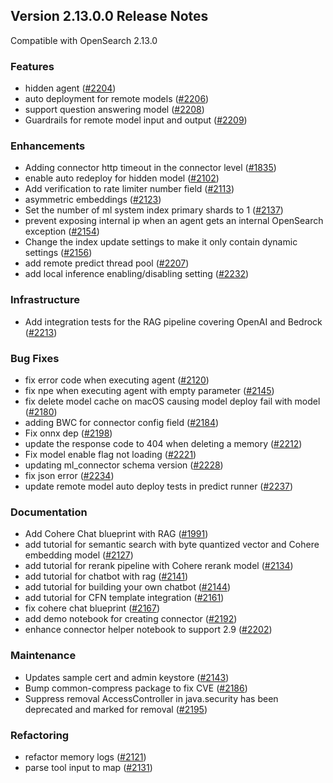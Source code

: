 ## Version 2.13.0.0 Release Notes

Compatible with OpenSearch 2.13.0


### Features
* hidden agent ([#2204](https://github.com/opensearch-project/ml-commons/pull/2204))
* auto deployment for remote models ([#2206](https://github.com/opensearch-project/ml-commons/pull/2206))
* support question answering model ([#2208](https://github.com/opensearch-project/ml-commons/pull/2208))
* Guardrails for remote model input and output ([#2209](https://github.com/opensearch-project/ml-commons/pull/2209))

### Enhancements
* Adding connector http timeout in the connector level ([#1835](https://github.com/opensearch-project/ml-commons/pull/1835))
* enable auto redeploy for hidden model ([#2102](https://github.com/opensearch-project/ml-commons/pull/2102))
* Add verification to rate limiter number field ([#2113](https://github.com/opensearch-project/ml-commons/pull/2113))
* asymmetric embeddings ([#2123](https://github.com/opensearch-project/ml-commons/pull/2123))
* Set the number of ml system index primary shards to 1 ([#2137](https://github.com/opensearch-project/ml-commons/pull/2137))
* prevent exposing internal ip when an agent gets an internal OpenSearch exception ([#2154](https://github.com/opensearch-project/ml-commons/pull/2154))
* Change the index update settings to make it only contain dynamic settings ([#2156](https://github.com/opensearch-project/ml-commons/pull/2156))
* add remote predict thread pool ([#2207](https://github.com/opensearch-project/ml-commons/pull/2207))
* add local inference enabling/disabling setting ([#2232](https://github.com/opensearch-project/ml-commons/pull/2232))

### Infrastructure
* Add integration tests for the RAG pipeline covering OpenAI and Bedrock ([#2213](https://github.com/opensearch-project/ml-commons/pull/2213))

### Bug Fixes
* fix error code when executing agent ([#2120](https://github.com/opensearch-project/ml-commons/pull/2120))
* fix npe when executing agent with empty parameter ([#2145](https://github.com/opensearch-project/ml-commons/pull/2145))
* fix delete model cache on macOS causing model deploy fail with model ([#2180](https://github.com/opensearch-project/ml-commons/pull/2180))
* adding BWC for connector config field ([#2184](https://github.com/opensearch-project/ml-commons/pull/2184))
* Fix onnx dep ([#2198](https://github.com/opensearch-project/ml-commons/pull/2198))
* update the response code to 404 when deleting a memory ([#2212](https://github.com/opensearch-project/ml-commons/pull/2212))
* Fix model enable flag not loading ([#2221](https://github.com/opensearch-project/ml-commons/pull/2221))
* updating ml_connector schema version ([#2228](https://github.com/opensearch-project/ml-commons/pull/2228))
* fix json error ([#2234](https://github.com/opensearch-project/ml-commons/pull/2234))
* update remote model auto deploy tests in predict runner ([#2237](https://github.com/opensearch-project/ml-commons/pull/2237))

### Documentation
* Add Cohere Chat blueprint with RAG ([#1991](https://github.com/opensearch-project/ml-commons/pull/1991))
* add tutorial for semantic search with byte quantized vector and Cohere embedding model ([#2127](https://github.com/opensearch-project/ml-commons/pull/2127))
* add tutorial for rerank pipeline with Cohere rerank model ([#2134](https://github.com/opensearch-project/ml-commons/pull/2134))
* add tutorial for chatbot with rag ([#2141](https://github.com/opensearch-project/ml-commons/pull/2141))
* add tutorial for building your own chatbot ([#2144](https://github.com/opensearch-project/ml-commons/pull/2144))
* add tutorial for CFN template integration ([#2161](https://github.com/opensearch-project/ml-commons/pull/2161))
* fix cohere chat blueprint ([#2167](https://github.com/opensearch-project/ml-commons/pull/2167))
* add demo notebook for creating connector ([#2192](https://github.com/opensearch-project/ml-commons/pull/2192))
* enhance connector helper notebook to support 2.9 ([#2202](https://github.com/opensearch-project/ml-commons/pull/2202))


### Maintenance
* Updates sample cert and admin keystore ([#2143](https://github.com/opensearch-project/ml-commons/pull/2143))
* Bump common-compress package to fix CVE ([#2186](https://github.com/opensearch-project/ml-commons/pull/2186))
* Suppress removal AccessController in java.security has been deprecated and marked for removal ([#2195](https://github.com/opensearch-project/ml-commons/pull/2195))

### Refactoring
* refactor memory logs ([#2121](https://github.com/opensearch-project/ml-commons/pull/2121))
* parse tool input to map ([#2131](https://github.com/opensearch-project/ml-commons/pull/2131))




